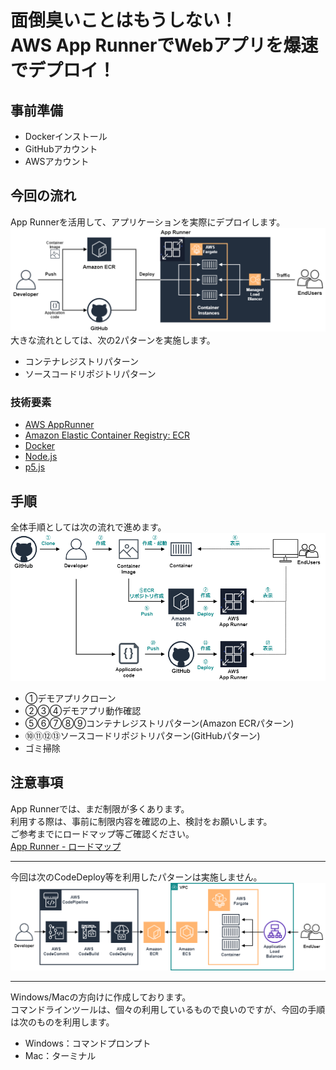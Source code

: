 # 面倒臭いことはもうしない！<br/>AWS App RunnerでWebアプリを爆速でデプロイ！

## 事前準備
- Dockerインストール
- GitHubアカウント
- AWSアカウント

## 今回の流れ
App Runnerを活用して、アプリケーションを実際にデプロイします。
![](img/43.png)  
大きな流れとしては、次の2パターンを実施します。
- コンテナレジストリパターン
- ソースコードリポジトリパターン

### 技術要素
- [AWS AppRunner](https://aws.amazon.com/jp/apprunner/)
- [Amazon Elastic Container Registry: ECR](https://aws.amazon.com/jp/ecr/)
- [Docker](https://www.docker.com/)
- [Node.js](https://nodejs.org/ja/)
- [p5.js](https://p5js.org/)

## 手順
全体手順としては次の流れで進めます。
![](img/45.png)  
- ①デモアプリクローン
- ②③④デモアプリ動作確認
- ⑤⑥⑦⑧⑨コンテナレジストリパターン(Amazon ECRパターン)
- ⑩⑪⑫⑬ソースコードリポジトリパターン(GitHubパターン)
- ゴミ掃除

## 注意事項

App Runnerでは、まだ制限が多くあります。  
利用する際は、事前に制限内容を確認の上、検討をお願いします。  
ご参考までにロードマップ等ご確認ください。  
[App Runner - ロードマップ](https://github.com/aws/apprunner-roadmap)  

---

今回は次のCodeDeploy等を利用したパターンは実施しません。  
![](img/44.png)  

---

Windows/Macの方向けに作成しております。  
コマンドラインツールは、個々の利用しているもので良いのですが、今回の手順は次のものを利用します。  
- Windows：コマンドプロンプト
- Mac：ターミナル
